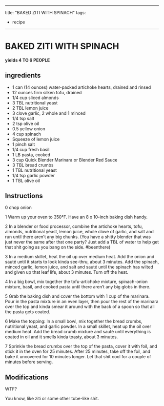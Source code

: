 
---
title: "BAKED ZITI WITH SPINACH"
tags:
  - recipe
---
# BAKED ZITI WITH SPINACH



#### yields  4 TO 6 PEOPLE


## ingredients
* 1 can (14 ounces) water-packed artichoke hearts, drained and rinsed 
* 12 ounces firm silken tofu, drained 
* 1/4 cup sliced almonds 
* 3 TBL nutritional yeast 
* 2 TBL lemon juice 
* 3 clove garlic, 2 whole and 1 minced 
* 1/4 tsp salt 
* 2 tsp olive oil 
* 0.5 yellow onion 
* 4 cup spinach 
* Squeeze of lemon juice 
* 1 pinch salt 
* 1/4 cup fresh basil 
* 1 LB pasta, cooked 
* 3 cup Quick Blender Marinara or Blender Red Sauce 
* 3 TBL bread crumbs 
* 1 TBL nutritional yeast 
* 1/4 tsp garlic powder 
* 1 TBL olive oil 



## Instructions
0 chop onion

1 Warm up your oven to 350°F. Have an 8 x 10-inch baking dish handy.

2 In a blender or food processor, combine the artichoke hearts, tofu, almonds, nutritional yeast, lemon juice, whole clove of garlic, and salt and run until there aren’t any big chunks. (You have a shitty blender that was just never the same after that one party? Just add a TBL of water to help get that shit going as you bang on the side. #beenthere)

3 In a medium skillet, heat the oil up over medium heat. Add the onion and sauté until it starts to look kinda see-thru, about 3 minutes. Add the spinach, minced garlic, lemon juice, and salt and sauté until the spinach has wilted and given up that leaf life, about 3 minutes. Turn off the heat.

4 In a big bowl, mix together the tofu-artichoke mixture, spinach-onion mixture, basil, and cooked pasta until there aren’t any big globs in there.

5 Grab the baking dish and cover the bottom with 1 cup of the marinara. Pour in the pasta mixture in an even layer, then pour the rest of the marinara over the top and kinda smear it around with the back of a spoon so that all the pasta gets coated.

6 Make the topping: In a small bowl, mix together the bread crumbs, nutritional yeast, and garlic powder. In a small skillet, heat up the oil over medium heat. Add the bread crumb mixture and sauté until everything is coated in oil and it smells kinda toasty, about 3 minutes.

7 Sprinkle the bread crumbs over the top of the pasta, cover it with foil, and stick it in the oven for 25 minutes. After 25 minutes, take off the foil, and bake it uncovered for 10 minutes longer. Let that shit cool for a couple of minutes before serving.



## Modifications
WTF?

 You know, like ziti or some other tube-like shit.





